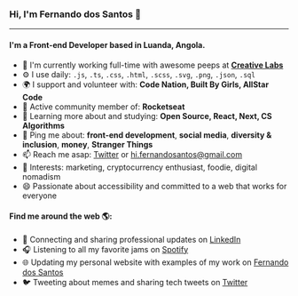### Hi, I'm Fernando dos Santos 👋
---

#### I'm a Front-end Developer based in Luanda, Angola.

- 🏢 I'm currently working full-time with awesome peeps at <a href="https://ilovecreativelabs.com">**Creative Labs**<a/>
- ⚙️ I use daily: `.js`, `.ts`, `.css`, `.html`, `.scss`, `.svg`, `.png`, `.json`, `.sql`
- 🌍 I support and volunteer with: **Code Nation, Built By Girls, AllStar Code**
- 💅 Active community member of: **Rocketseat**
- 🌱 Learning more about and studying: **Open Source, React, Next, CS Algorithms**
- 💬 Ping me about: **front-end development**, **social media**, **diversity & inclusion**, **money**, **Stranger Things**
- 📫 Reach me asap: <a href="https://twitter.com/buzzcode42/">Twitter</a> or hi.fernandosantos@gmail.com
- 💜 Interests: marketing, cryptocurrency enthusiast, foodie, digital nomadism
- 😄 Passionate about accessibility and committed to a web that works for everyone

#### Find me around the web 🌎:
- 💼 Connecting and sharing professional updates on <a href="https://www.linkedin.com/in/buzzcode42/">LinkedIn</a>
- 🎧 Listening to all my favorite jams on <a href="https://open.spotify.com/user/21r47siauw3dl4bkfb2bqycdi">Spotify</a>
- 🌐 Updating my personal website with examples of my work on <a href="https://fernandodossantos.netlify.app/">Fernando dos Santos</a>
- 🐦 Tweeting about memes and sharing tech tweets on <a href="https://twitter.com/buzzcode42/">Twitter</a>


<!--
**FernandoDS** is a ✨ _special_ ✨ repository because its `README.md` (this file) appears on your GitHub profile.

Here are some ideas to get you started:

- 🔭 I’m currently working on ...
- 🌱 I’m currently learning ...
- 👯 I’m looking to collaborate on ...
- 🤔 I’m looking for help with ...
- 💬 Ask me about ...
- 📫 How to reach me: ...
- 😄 Pronouns: ...
- ⚡ Fun fact: ...

![My github stats](https://github-readme-stats.vercel.app/api?username=buzzcode42&show_icons=true)

-->
